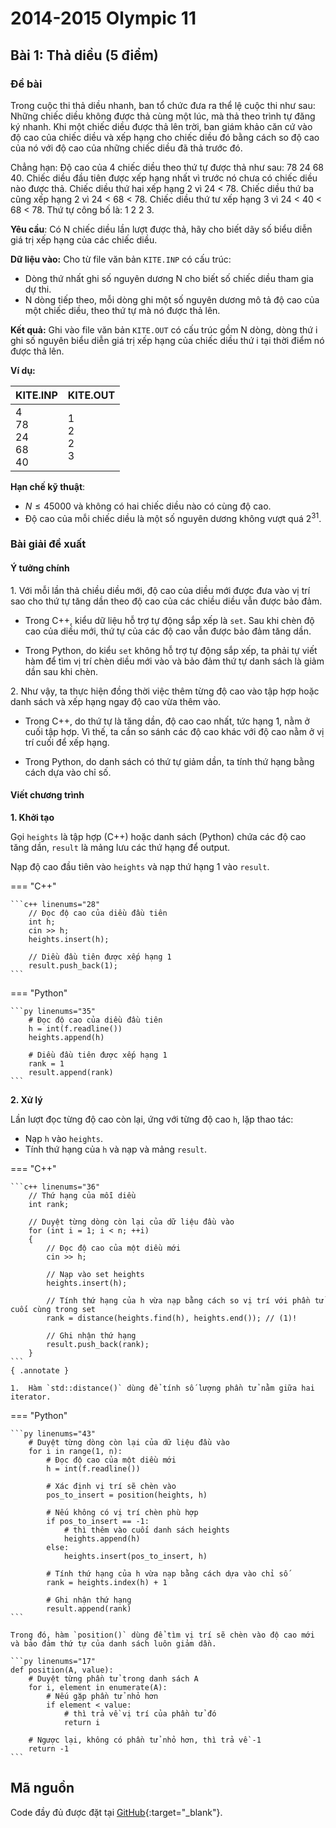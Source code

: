 # 2014-2015 Olympic 11

## Bài 1: Thả diều (5 điểm)

### Đề bài

Trong cuộc thi thả diều nhanh, ban tổ chức đưa ra thể lệ cuộc thi như sau: Những chiếc diều không được thả cùng một lúc, mà thả theo trình tự đăng ký nhanh. Khi một chiếc diều được thả lên trời, ban giám khảo căn cứ vào độ cao của chiếc diều và xếp hạng cho chiếc diều đó bằng cách so độ cao của nó với độ cao của những chiếc diều đã thả trước đó.

Chẳng hạn: Độ cao của 4 chiếc diều theo thứ tự được thả như sau: 78 24 68 40. Chiếc diều đầu tiên được xếp hạng nhất vì trước nó chưa có chiếc diều nào được thả. Chiếc diều thứ hai xếp hạng 2 vì 24 < 78. Chiếc diều thứ ba cũng xếp hạng 2 vì 24 < 68 < 78. Chiếc diều thứ tư xếp hạng 3 vì 24 < 40 < 68 < 78. Thứ tự công bố là: 1 2 2 3.

**Yêu cầu**: Có N chiếc diều lần lượt được thả, hãy cho biết dãy số biểu diễn giá trị xếp hạng của các chiếc diều.

**Dữ liệu vào:** Cho từ file văn bản `KITE.INP` có cấu trúc:

- Dòng thứ nhất ghi số nguyên dương N cho biết số chiếc diều tham gia dự thi.
- N dòng tiếp theo, mỗi dòng ghi một số nguyên dương mô tả độ cao của một chiếc diều, theo thứ tự mà nó được thả lên.

**Kết quả:** Ghi vào file văn bản `KITE.OUT` có cấu trúc gồm N dòng, dòng thứ i ghi số nguyên biểu diễn giá trị xếp hạng của chiếc diều thứ i tại thời điểm nó được thả lên.

**Ví dụ:**

| KITE.INP  | KITE.OUT |
| --- | --- |
| 4 <br> 78 <br> 24 <br> 68 <br> 40 | 1 <br> 2 <br> 2 <br> 3|

**Hạn chế kỹ thuật**:

- $N \le 45000$ và không có hai chiếc diều nào có cùng độ cao.
- Độ cao của mỗi chiếc diều là một số nguyên dương không vượt quá $2^{31}$.

### Bài giải đề xuất

#### Ý tưởng chính

1\. Với mỗi lần thả chiều diều mới, độ cao của diều mới được đưa vào vị trí sao cho thứ tự tăng dần theo độ cao của các chiều diều vẫn được bảo đảm.    

- Trong C++, kiểu dữ liệu hỗ trợ tự động sắp xếp là `set`. Sau khi chèn độ cao của diều mới, thứ tự của các độ cao vẫn được bảo đảm tăng dần.

- Trong Python, do kiểu `set` không hỗ trợ tự động sắp xếp, ta phải tự viết hàm để tìm vị trí chèn diều mới vào và bảo đảm thứ tự danh sách là giảm dần sau khi chèn.

2\. Như vậy, ta thực hiện đồng thời việc thêm từng độ cao vào tập hợp hoặc danh sách và xếp hạng ngay độ cao vừa thêm vào. 

- Trong C++, do thứ tự là tăng dần, độ cao cao nhất, tức hạng 1, nằm ở cuối tập hợp. Vì thế, ta cần so sánh các độ cao khác với độ cao nằm ở vị trí cuối để xếp hạng.

- Trong Python, do danh sách có thứ tự giảm dần, ta tính thứ hạng bằng cách dựa vào chỉ số.

#### Viết chương trình

**1\. Khởi tạo**

Gọi `heights` là tập hợp (C++) hoặc danh sách (Python) chứa các độ cao tăng dần, `result` là mảng lưu các thứ hạng để output.

Nạp độ cao đầu tiên vào `heights` và nạp thứ hạng 1 vào `result`.  

=== "C++"

    ```c++ linenums="28"
        // Đọc độ cao của diều đầu tiên
        int h;    
        cin >> h;
        heights.insert(h);

        // Diều đầu tiên được xếp hạng 1
        result.push_back(1);
    ```
=== "Python"

    ```py linenums="35"
        # Đọc độ cao của diều đầu tiên
        h = int(f.readline())
        heights.append(h)

        # Diều đầu tiên được xếp hạng 1
        rank = 1
        result.append(rank)
    ```

**2\. Xử lý**

Lần lượt đọc từng độ cao còn lại, ứng với từng độ cao `h`, lặp thao tác:

- Nạp `h` vào `heights`.
- Tính thứ hạng của `h` và nạp và mảng `result`.

=== "C++"

    ```c++ linenums="36"
        // Thứ hạng của mỗi diều
        int rank;

        // Duyệt từng dòng còn lại của dữ liệu đầu vào
        for (int i = 1; i < n; ++i)
        {
            // Đọc độ cao của một diều mới
            cin >> h;

            // Nạp vào set heights
            heights.insert(h);

            // Tính thứ hạng của h vừa nạp bằng cách so vị trí với phần tử cuối cùng trong set
            rank = distance(heights.find(h), heights.end()); // (1)!

            // Ghi nhận thứ hạng
            result.push_back(rank);
        }
    ```
    { .annotate }

    1.  Hàm `std::distance()` dùng để tính số lượng phần tử nằm giữa hai iterator.


=== "Python"

    ```py linenums="43"
        # Duyệt từng dòng còn lại của dữ liệu đầu vào
        for i in range(1, n):
            # Đọc độ cao của một diều mới
            h = int(f.readline())

            # Xác định vị trí sẽ chèn vào
            pos_to_insert = position(heights, h)

            # Nếu không có vị trí chèn phù hợp
            if pos_to_insert == -1:
                # thì thêm vào cuối danh sách heights
                heights.append(h)
            else:
                heights.insert(pos_to_insert, h)

            # Tính thứ hạng của h vừa nạp bằng cách dựa vào chỉ số
            rank = heights.index(h) + 1

            # Ghi nhận thứ hạng
            result.append(rank)
    ```

    Trong đó, hàm `position()` dùng để tìm vị trí sẽ chèn vào độ cao mới và bảo đảm thứ tự của danh sách luôn giảm dần.

    ```py linenums="17"
    def position(A, value):
        # Duyệt từng phần tử trong danh sách A
        for i, element in enumerate(A):
            # Nếu gặp phần tử nhỏ hơn
            if element < value:
                # thì trả về vị trí của phần tử đó
                return i
        
        # Ngược lại, không có phần tử nhỏ hơn, thì trả về -1
        return -1
    ```

## Mã nguồn

Code đầy đủ được đặt tại [GitHub](https://github.com/vtchitruong/hsg/tree/main/olympic-hcm/2015-olympic11/kite){:target="_blank"}.